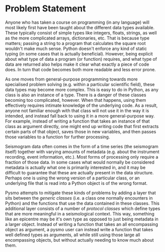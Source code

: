 # Problem Statement

Anyone who has taken a course on programming (in any language) will most likely first
have been taught about the different data types available. These typically consist of
simple types like integers, floats, strings, as well as the more complicated arrays,
dictionaries, etc. That is because type matters; passing a string to a program that
calculates the square root wouldn't make much sense. Python doesn't enforce any kind
of static typing (in some cases that is actually beneficial). However, being explicit
about what type of data a program (or function) requires, and what type of data are
returned also helps make it clear what exactly a piece of code does. In turn that code
becomes both more readable and less error prone.

As one moves from general-purpose programming towards more specialised problem solving
(e.g. within a particular scientific field), these data types may become more complex.
This is easy to do in Python, as any class is also an instance of a type. There is a
danger of these classes becoming too complicated, however. When that happens, using them
effectively requires intimate knowledge of the underlying code. As a result, anyone not
familiar enough with that class will not use it in the way it is intended, and instead
fall back to using it in a more general-purpose way. For example, instead of writing a
function that takes an instance of that class as argument directly, one might end up
writing code that first extracts certain parts of that object, saves those in new
variables, and then passes those variables to a function for further processing.

Seismogram data often comes in the form of a time series (the seismogram itself) together
with varying amounts of metadata (e.g. about the instrument recording, event information,
etc.). Most forms of processing only require a fraction of those data. In some cases
what would normally be considered metadata is actually what one is primarily interested
in, and it may be difficult to guarantee that these are actually present in the data
structure. Perhaps one is using the wrong version of a particular class, or an underlying
file that is read into a Python object is of the wrong format.

Pysmo attempts to mitigate these kinds of problems by adding a layer that sits between
the *generic classes* (i.e. a class one normally encounters in Python) and the functions
that use the data contained in these classes. This additional layer consists of a number
of *protocol classes* which define types that are more meaningful in a seismological
context. This way, something like an epicentre may be it's own type as opposed to just
being metadata in a larger object. Instead of writing a function that takes an all
encompassing object as argument, a pysmo user can instead write a function that takes
well defined types as arguments, all while still using those large all encompassing
objects, but without actually needing to know much about them.
